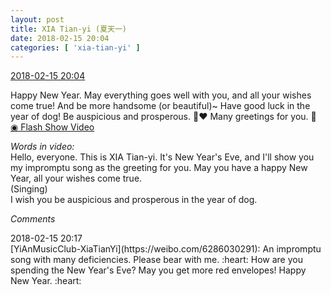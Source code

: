 ```yaml
---
layout: post
title: XIA Tian-yi (夏天一)
date: 2018-02-15 20:04
categories: [ 'xia-tian-yi' ]
---
```


<div class="weibo-info">
  <a href="https://weibo.com/6286030291/G3gnr6u7D">2018-02-15 20:04</a>
</div>

Happy New Year. May everything goes well with you, and all your wishes come true! And be more handsome (or beautiful)~ Have good luck in the year of dog! Be auspicious and prosperous. :tada::heart: Many greetings for you. :tada: [◉ Flash Show Video](https://www.miaopai.com/show/pl~Qq7d8khmgyWqi9jYebtU7JCltdlhlCN24fw__.htm)

<!-- more -->

*Words in video:*  
Hello, everyone. This is XIA Tian-yi. It's New Year's Eve, and I'll show you my impromptu song as the greeting for you. May you have a happy New Year, all your wishes come true.  
(Singing)  
I wish you be auspicious and prosperous in the year of dog.

*Comments*

<div class="weibo-info">2018-02-15 20:17</div>
[YiAnMusicClub-XiaTianYi](https://weibo.com/6286030291): An impromptu song with many deficiencies. Please bear with me. :heart: How are you spending the New Year's Eve? May you get more red envelopes! Happy New Year. :heart:
